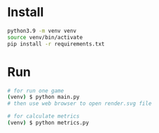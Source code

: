 # Install 

```bash
python3.9 -m venv venv
source venv/bin/activate
pip install -r requirements.txt 
```

# Run 

```bash
# for run one game
(venv) $ python main.py
# then use web browser to open render.svg file

# for calculate metrics
(venv) $ python metrics.py
```